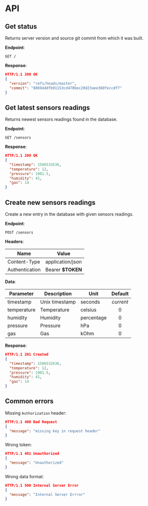 # API

## Get status

Returns server version and source git commit from which it was built.

**Endpoint**:

```http
GET /
```

**Response**:

```json
HTTP/1.1 200 OK
{
  "version": "refs/heads/master",
  "commit": "88694ddfb91153cd470bec20d23aee360feccdf7"
}
```

## Get latest sensors readings

Returns newest sensors readings found in the database.

**Endpoint**:

```http
GET /sensors
```

**Response**:

```json
HTTP/1.1 200 OK
{
  "timestamp": 1586532636,
  "temperature": 12,
  "pressure": 1001.5,
  "humidity": 41,
  "gas": 14
}
```

## Create new sensors readings

Create a new entry in the database with given sensors readings.

**Endpoint**:

```http
POST /sensors
```

**Headers**:

| Name           | Value             |
|----------------|-------------------|
| Content-Type   | application/json  |
| Authentication | Bearer **$TOKEN** |

**Data**:

| Parameter   | Description    | Unit       | Default |
|-------------|----------------|------------|:-------:|
| timestamp   | Unix timestamp | seconds    |*current*|
| temperature | Temperature    | celsius    |    0    |
| humidity    | Humidity       | percentage |    0    |
| pressure    | Pressure       | hPa        |    0    |
| gas         | Gas            | kOhm       |    0    |

**Response**:

```json
HTTP/1.1 201 Created
{
  "timestamp": 1586532636,
  "temperature": 12,
  "pressure": 1001.5,
  "humidity": 41,
  "gas": 14
}

```

## Common errors

Missing `Authorization` header:

```json
HTTP/1.1 400 Bad Request
{
  "message": "missing key in request header"
}
```

Wrong token:

```json
HTTP/1.1 401 Unauthorized
{
  "message": "Unauthorized"
}
```


Wrong data format:

```json
HTTP/1.1 500 Internal Server Error
{
  "message": "Internal Server Errror"
}
```
